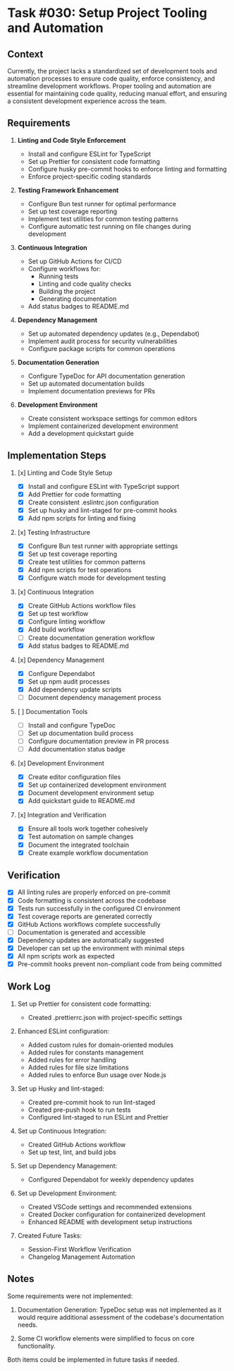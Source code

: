 # Task #030: Setup Project Tooling and Automation

## Context

Currently, the project lacks a standardized set of development tools and automation processes to ensure code quality, enforce consistency, and streamline development workflows. Proper tooling and automation are essential for maintaining code quality, reducing manual effort, and ensuring a consistent development experience across the team.

## Requirements

1. **Linting and Code Style Enforcement**

   - Install and configure ESLint for TypeScript
   - Set up Prettier for consistent code formatting
   - Configure husky pre-commit hooks to enforce linting and formatting
   - Enforce project-specific coding standards

2. **Testing Framework Enhancement**

   - Configure Bun test runner for optimal performance
   - Set up test coverage reporting
   - Implement test utilities for common testing patterns
   - Configure automatic test running on file changes during development

3. **Continuous Integration**

   - Set up GitHub Actions for CI/CD
   - Configure workflows for:
     - Running tests
     - Linting and code quality checks
     - Building the project
     - Generating documentation
   - Add status badges to README.md

4. **Dependency Management**

   - Set up automated dependency updates (e.g., Dependabot)
   - Implement audit process for security vulnerabilities
   - Configure package scripts for common operations

5. **Documentation Generation**

   - Configure TypeDoc for API documentation generation
   - Set up automated documentation builds
   - Implement documentation previews for PRs

6. **Development Environment**
   - Create consistent workspace settings for common editors
   - Implement containerized development environment
   - Add a development quickstart guide

## Implementation Steps

1. [x] Linting and Code Style Setup

   - [x] Install and configure ESLint with TypeScript support
   - [x] Add Prettier for code formatting
   - [x] Create consistent .eslintrc.json configuration
   - [x] Set up husky and lint-staged for pre-commit hooks
   - [x] Add npm scripts for linting and fixing

2. [x] Testing Infrastructure

   - [x] Configure Bun test runner with appropriate settings
   - [x] Set up test coverage reporting
   - [x] Create test utilities for common patterns
   - [x] Add npm scripts for test operations
   - [x] Configure watch mode for development testing

3. [x] Continuous Integration

   - [x] Create GitHub Actions workflow files
   - [x] Set up test workflow
   - [x] Configure linting workflow
   - [x] Add build workflow
   - [ ] Create documentation generation workflow
   - [x] Add status badges to README.md

4. [x] Dependency Management

   - [x] Configure Dependabot
   - [x] Set up npm audit processes
   - [x] Add dependency update scripts
   - [ ] Document dependency management process

5. [ ] Documentation Tools

   - [ ] Install and configure TypeDoc
   - [ ] Set up documentation build process
   - [ ] Configure documentation preview in PR process
   - [ ] Add documentation status badge

6. [x] Development Environment

   - [x] Create editor configuration files
   - [x] Set up containerized development environment
   - [x] Document development environment setup
   - [x] Add quickstart guide to README.md

7. [x] Integration and Verification
   - [x] Ensure all tools work together cohesively
   - [x] Test automation on sample changes
   - [x] Document the integrated toolchain
   - [x] Create example workflow documentation

## Verification

- [x] All linting rules are properly enforced on pre-commit
- [x] Code formatting is consistent across the codebase
- [x] Tests run successfully in the configured CI environment
- [x] Test coverage reports are generated correctly
- [x] GitHub Actions workflows complete successfully
- [ ] Documentation is generated and accessible
- [x] Dependency updates are automatically suggested
- [x] Developer can set up the environment with minimal steps
- [x] All npm scripts work as expected
- [x] Pre-commit hooks prevent non-compliant code from being committed

## Work Log

1. Set up Prettier for consistent code formatting:

   - Created .prettierrc.json with project-specific settings

2. Enhanced ESLint configuration:

   - Added custom rules for domain-oriented modules
   - Added rules for constants management
   - Added rules for error handling
   - Added rules for file size limitations
   - Added rules to enforce Bun usage over Node.js

3. Set up Husky and lint-staged:

   - Created pre-commit hook to run lint-staged
   - Created pre-push hook to run tests
   - Configured lint-staged to run ESLint and Prettier

4. Set up Continuous Integration:

   - Created GitHub Actions workflow
   - Set up test, lint, and build jobs

5. Set up Dependency Management:

   - Configured Dependabot for weekly dependency updates

6. Set up Development Environment:

   - Created VSCode settings and recommended extensions
   - Created Docker configuration for containerized development
   - Enhanced README with development setup instructions

7. Created Future Tasks:
   - Session-First Workflow Verification
   - Changelog Management Automation

## Notes

Some requirements were not implemented:

1. Documentation Generation: TypeDoc setup was not implemented as it would require additional assessment of the codebase's documentation needs.

2. Some CI workflow elements were simplified to focus on core functionality.

Both items could be implemented in future tasks if needed.
